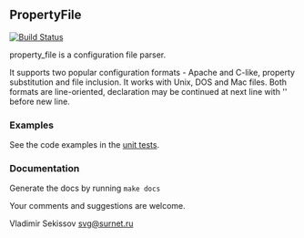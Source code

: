 ## PropertyFile

[![Build Status](https://travis-ci.org/mawuli/property_file.svg?branch=master)](https://travis-ci.org/mawuli/property_file)

property_file is a configuration file parser.

It supports two popular configuration formats - Apache and C-like,
property substitution and file inclusion. It works with Unix, DOS and
Mac files. Both formats are line-oriented, declaration may be
continued at next line with '\' before new line.

### Examples

See the code examples in the [unit tests](test/property_file_tests.erl).

### Documentation

Generate the docs by running ```make docs```


Your comments and suggestions are welcome.

Vladimir Sekissov
svg@surnet.ru
